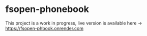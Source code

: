 # fsopen-phonebook
This project is a work in progress, 
live version is available here ->
https://fsopen-phbook.onrender.com

